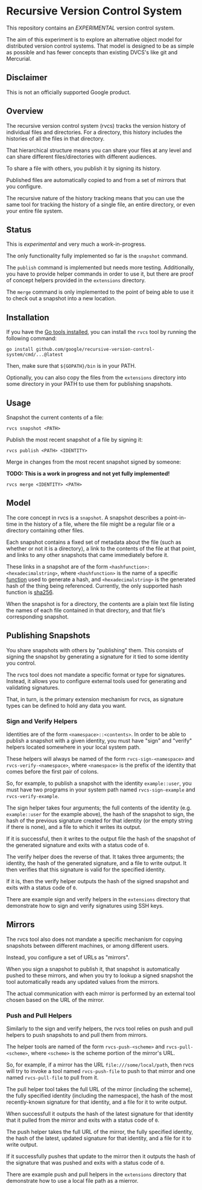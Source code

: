 # Recursive Version Control System

This repository contains an *EXPERIMENTAL* version control system.

The aim of this experiment is to explore an alternative object model for
distributed version control systems. That model is designed to be as simple
as possible and has fewer concepts than existing DVCS's like git and Mercurial.

## Disclaimer

This is not an officially supported Google product.

## Overview

The recursive version control system (rvcs) tracks the version history of
individual files and directories. For a directory, this history includes the
histories of all the files in that directory.

That hierarchical structure means you can share your files at any level
and can share different files/directories with different audiences.

To share a file with others, you publish it by signing its history.

Published files are automatically copied to and from a set of mirrors that
you configure.

The recursive nature of the history tracking means that you can use the same
tool for tracking the history of a single file, an entire directory, or even
your entire file system.

## Status

This is *experimental* and very much a work-in-progress.

The only functionality fully implemented so far is the `snapshot` command.

The `publish` command is implemented but needs more testing. Additionally,
you have to provide helper commands in order to use it, but there are proof
of concept helpers provided in the `extensions` directory.

The `merge` command is only implemented to the point of being able to use
it to check out a snapshot into a new location.

## Installation

If you have the [Go tools installed](https://golang.org/doc/install), you can
install the `rvcs` tool by running the following command:

    go install github.com/google/recursive-version-control-system/cmd/...@latest

Then, make sure that `${GOPATH}/bin` is in your PATH.

Optionally, you can also copy the files from the `extensions` directory into some directory in your PATH to use them for publishing snapshots.

## Usage

Snapshot the current contents of a file:

```shell
rvcs snapshot <PATH>
```

Publish the most recent snapshot of a file by signing it:

```shell
rvcs publish <PATH> <IDENTITY>
```

Merge in changes from the most recent snapshot signed by someone:

**TODO: This is a work in progress and not yet fully implemented!**

```shell
rvcs merge <IDENTITY> <PATH>
```

## Model

The core concept in rvcs is a `snapshot`. A snapshot describes a point-in-time
in the history of a file, where the file might be a regular file or a directory
containing other files.

Each snapshot contains a fixed set of metadata about the file (such as whether
or not it is a directory), a link to the contents of the file at that point,
and links to any other snapshots that came immediately before it.

These links in a snapshot are of the form `<hashfunction>:<hexadecimalstring>`,
where `<hashfunction>` is the name of a specific
[function](https://en.wikipedia.org/wiki/Hash_function) used to generate
a hash, and `<hexadecimalstring>` is the generated hash of the thing being
referenced. Currently, the only supported hash function is
[sha256](https://en.wikipedia.org/wiki/SHA-2).

When the snapshot is for a directory, the contents are a plain text file
listing the names of each file contained in that directory, and that file's
corresponding snapshot.

## Publishing Snapshots

You share snapshots with others by "publishing" them. This consists of signing
the snapshot by generating a signature for it tied to some identity you
control.

The rvcs tool does not mandate a specific format or type for signatures.
Instead, it allows you to configure external tools used for generating and
validating signatures.

That, in turn, is the primary extension mechanism for rvcs, as signature
types can be defined to hold any data you want.

### Sign and Verify Helpers

Identities are of the form `<namespace>::<contents>`. In order to be able
to publish a snapshot with a given identity, you must have "sign" and "verify"
helpers located somewhere in your local system path.

These helpers will always be named of the form `rvcs-sign-<namespace>` and
`rvcs-verify-<namespace>`, where `<namespace>` is the prefix of the identity
that comes before the first pair of colons.

So, for example, to publish a snapshot with the identity `example::user`,
you must have two programs in your system path named `rvcs-sign-example` and
`rvcs-verify-example`.

The sign helper takes four arguments; the full contents of the
identity (e.g. `example::user` for the example above), the hash of the
snapshot to sign, the hash of the previous signature created for that
identity (or the empty string if there is none), and a file to which it
writes its output.

If it is successful, then it writes to the output file the hash of the
snapshot of the generated signature and exits with a status code of `0`.

The verify helper does the reverse of that. It takes three arguments; the
identity, the hash of the generated signature, and a file to write output.
It then verifies that this signature is valid for the specified identity.

If it is, then the verify helper outputs the hash of the signed snapshot
and exits with a status code of `0`.

There are example sign and verify helpers in the `extensions` directory that
demonstrate how to sign and verify signatures using SSH keys.

## Mirrors

The rvcs tool also does not mandate a specific mechanism for copying snapshots
between different machines, or among different users.

Instead, you configure a set of URLs as "mirrors".

When you sign a snapshot to publish it, that snapshot is automatically pushed
to these mirrors, and when you try to lookup a signed snapshot the tool
automatically reads any updated values from the mirrors.

The actual communication with each mirror is performed by an external tool
chosen based on the URL of the mirror.

### Push and Pull Helpers

Similarly to the sign and verify helpers, the rvcs tool relies on push and
pull helpers to push snapshots to and pull them from mirrors.

The helper tools are named of the form `rvcs-push-<scheme>` and
`rvcs-pull-<scheme>`, where `<scheme>` is the scheme portion of the mirror's
URL.

So, for example, if a mirror has the URL `file:///some/local/path`, then
rvcs will try to invoke a tool named `rvcs-push-file` to push to that mirror
and one named `rvcs-pull-file` to pull from it.

The pull helper tool takes the full URL of the mirror (including the scheme),
the fully specified identity (including the namespace), the hash of the most
recently-known signature for that identity, and a file for it to write output.

When successfull it outputs the hash of the latest signature for that
identity that it pulled from the mirror and exits with a status code of `0`.

The push helper takes the full URL of the mirror, the fully specified
identity, the hash of the latest, updated signature for that identity, and
a file for it to write output.

If it successfully pushes that update to the mirror then it outputs the
hash of the signature that was pushed and exits with a status code of `0`.

There are example push and pull helpers in the `extensions` directory that
demonstrate how to use a local file path as a mierror.
